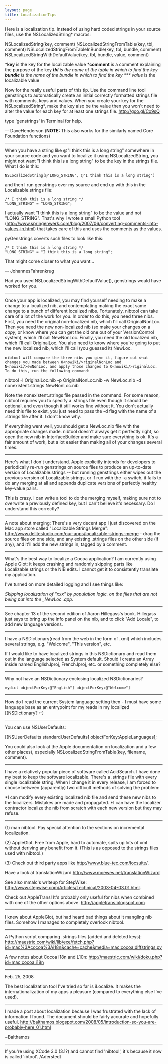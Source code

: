 ```yaml
---
layout: page
title: LocalizationTips
---
```




Here is a localization tip. Instead of using hard coded strings in your source files, use the NSLocalizedString* macros: 
 
    
NSLocalizedString(key, comment)
NSLocalizedStringFromTable(key, tbl, comment)
NSLocalizedStringFromTableInBundle(key, tbl, bundle, comment)
NSLocalizedStringWithDefaultValue(key, tbl, bundle, value, comment)



***key** is the key for the localizable value
***comment** is a comment explaining the purpose of the key
***tbl** is the name of the table in which to find the key
***bundle** is the name of the bundle in which to find the key
*** value** is the localizable value


Now for the really useful parts of this tip. Use the command line tool genstrings to automatically create an initial correctly formatted strings file with comments, keys and values. When you create your key for the NSLocalizedString*, make the key also be the value then you won't need to alter the value for each key for at least one strings file. http://goo.gl/Cx9sQ

type 'genstrings' in Terminal for help.

-- DaveHenderson (**NOTE:** This also works for the similarly named Core Foundation functions)

----
When you have a string like @"I think this is a long string" somewhere in your source code and you want to localize it using NSLocalizedString, you might not want "I think this is a long string" to be the key in the strings file. What I do is this:
    
    NSLocalizedString(@"LONG_STRING", @"I think this is a long string") 

and then I run genstrings over my source and end up with this in the Localizable.strings file:
    
    /* I think this is a long string */
    "LONG_STRING" = "LONG_STRING";

I actually want "I think this is a long string" to be the value and not "LONG_STRING". That's why I wrote a small Python tool (http://www.springenwerk.com/blog/2007/06/converting-comments-into-values-in.html) that takes care of this and uses the comments as the values.

pyGenstrings coverts such files to look like this:
    
    /* I think this is a long string */
    "LONG_STRING" = "I think this is a long string";

That might come closer to what you want...

-- JohannesFahrenkrug

Had you used NSLocalizedStringWithDefaultValue(), genstrings would have worked for you.

----

Once your app is localized, you may find yourself needing to make a change to a localized nib, and contemplating making the exact same change to a bunch of different localized nibs. Fortunately,     nibtool can take care of a lot of the work for you. In order to do this, you need three nibs. First, you need the original non-localized nib, which I'll call O<nowiki/>riginalNonLoc. Then you need the new non-localized nib (so make your changes on a *copy*, or know where you can get the old one out of your VersionControl system), which I'll call N<nowiki/>ewNonLoc. Finally, you need the old localized nib, which I'll call O<nowiki/>riginalLoc. You also need to know where you're going to put the new localized nib, which I'll call (you guessed it) N<nowiki/>ewLoc.

    nibtool will compare the three nibs you give it, figure out what changes you made between O<nowiki/>riginalNonLoc and N<nowiki/>ewNonLoc, and apply those changes to O<nowiki/>riginalLoc. To do this, run the following command:

    
nibtool -I OriginalLoc.nib -p OriginalNonLoc.nib -w NewLoc.nib -d nonexistent.strings NewNonLoc.nib


Note the     nonexistent.strings file passed in the command. For some reason,     nibtool requires you to specify a .strings file even though it should be optional, and even though it still works fine without it. You don't actually need this file to exist, you just need to pass the     -d flag with the name of a .strings file after it. I don't know why.

If everything went well, you should get a N<nowiki/>ewLoc.nib file with the appropriate changes made.     nibtool doesn't always get it perfectly right, so open the new nib in InterfaceBuilder and make sure everything is ok. It's a fair amount of work, but a lot easier than making all of your changes several times.

----

Here's what I don't understand. Apple explicitly intends for developers to periodically re-run genstrings on source files to produce an up-to-date version of Localizable.strings -- but running genstrings either wipes out the previous version of Localizable.strings, or if run with the -a switch, it fails to do any merging at all and appends duplicate versions of perfectly healthy key-value pairs. 

This is crazy. I can write a tool to do the merging myself, making sure not to overwrite a previously defined key, but I can't believe it's necessary. Do I understand this correctly?

----

A note about merging: There's a very decent app I just discovered on the Mac app store called "Localizable Strings Merge": http://www.delitestudio.com/our-apps/localizable-strings-merge - drag the source files on one side, and any existing .strings files on the other side (if any), and it'll add the new strings in, tagged by a comment.

----

What's the best way to localize a Cocoa application? I am currently  using Apple Glot; it keeps crashing and randomly skipping parts like Localizable.strings or the NIB edits. I cannot get it to consistently translate my application.

I've turned on more detailed logging and I see things like:

*Skipping localization of "xxx" by population logic. on the files that are not being put into the _NewLoc .app.*

----

See chapter 13 of the second edition of Aaron Hillegass's book. Hillegass just says to bring up the info panel on the nib, and to click "Add Locale", to add new language versions.

----

I have a NSDictionary(read from the web in the form of <file>.xml) which includes several strings, e.g. "Welcome", "This version", etc.

If I would like to have localized strings in this NSDictionary and read them out in the language selected as System default.
Should I create an Array inside named English.lproj, French.lproj, etc. or something completely else?

----

Why not have an NSDictionary enclosing localized NSDictionaries?

    mydict objectForKey:@"English"] objectForKey:@"Welcome"]

----

How do I read the current System language setting then - I must have some language base as an entrypoint for my reads in my localized [[NSDictionary? :-)

----

You can use NSUserDefaults:

    
[[NSUserDefaults standardUserDefaults] objectForKey:AppleLanguages];


You could also look at the Apple documentation on localization and a few other places), especially NSLocalizedStringFromTable(key, filename, comment).

----

I have a relatively popular piece of software called AcidSearch. I have done my best to keep the software localizable. There's a .strings file with every single localizable string. When I change it in every release, I am forced to choose between (apparently) two difficult methods of solving the problem:

*I can modify every existing localized nib file and send these new nibs to the localizers. Mistakes are made and propagated.
*I can have the localizer contractor localize the nib from scratch with each new version but they may refuse.

----

(1) man nibtool.  Pay special attention to the sections on incremental localization.

(2) AppleGlot.  Free from Apple, hard to automate, spits up lots of xml without deriving any benefit from it. (This is as opposed to the strings files used with nibtool.)

(3) Check out third party apps like http://www.blue-tec.com/locsuite/.

Have a look at translationWizard http://www.moewes.net/translationWizard

See also mmalc's writeup for StepWise: http://www.stepwise.com/Articles/Technical/2003-04-03.01.html.

Check out AppleTrans!  It's probably only useful for nibs when combined with one of the other options above.  http://appletrans.blogspot.com

----

I knew about AppleGlot, but had heard bad things about it mangling nib files. Somehow I managed to completely overlook nibtool.

----

A Python script comparing .strings files (added and deleted keys):
http://maestric.com/wiki/lib/exe/fetch.php?id=mac%3Acocoa%3Ai18n&cache=cache&media=mac:cocoa:diffstrings.py

A few notes about Cocoa i18n and L10n:
http://maestric.com/wiki/doku.php?id=mac:cocoa:i18n

----
Feb. 25, 2008

The best localization tool I've tried so far is iLocalize. It makes the internationalization of my apps a pleasure (compared to everything else I've used). 

----

I made a post about localization because I was frustrated with the lack of information I found. The document should be fairly accurate and hopefully useful.
http://balthamos.blogspot.com/2008/05/introduction-so-you-are-probably-here_01.html

~Balthamos

----

If you're using XCode 3.0 (3.1?) and cannot find 'nibtool', it's because it now is called 'ibtool'.
/Aderstedt

